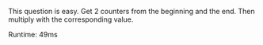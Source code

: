 This question is easy. Get 2 counters from the beginning and the end. Then multiply with the corresponding value.

Runtime: 49ms
